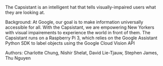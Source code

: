 The Capsistant is an intelligent hat that tells visually-impaired users what they are looking at.

Background: At Google, our goal is to make information universally accessible for all. With the Capsistant, we are empowering               New Yorkers with visual impairements to experience the world in front of them.
            The Capsistant runs on a Raspberry Pi 3, which relies on the Google Assistant Python SDK to label objects using the             Google Cloud Vision API
             
            
Authors: Charlotte Chung, Nishir Shelat, David Lie-Tjauw, Stephen James, Thu Nguyen
